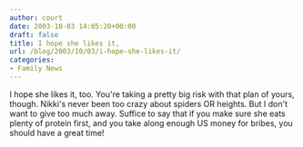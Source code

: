 ```yaml
---
author: court
date: 2003-10-03 14:05:20+00:00
draft: false
title: I hope she likes it,
url: /blog/2003/10/03/i-hope-she-likes-it/
categories:
- Family News
---
```


I hope she likes it, too. You're taking a pretty big risk with that plan of yours, though. Nikki's never been too crazy about spiders OR heights. But I don't want to give too much away. Suffice to say that if you make sure she eats plenty of protein first, and you take along enough US money for bribes, you should have a great time!
